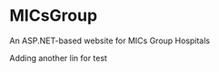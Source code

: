 MICsGroup
=========

An ASP.NET-based website for MICs Group Hospitals

Adding another lin for test
